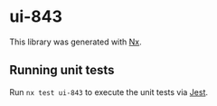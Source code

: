 # ui-843

This library was generated with [Nx](https://nx.dev).

## Running unit tests

Run `nx test ui-843` to execute the unit tests via [Jest](https://jestjs.io).
